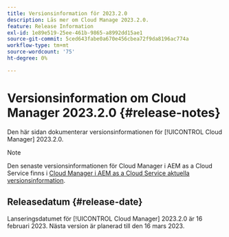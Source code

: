 ```yaml
---
title: Versionsinformation för 2023.2.0
description: Läs mer om Cloud Manage 2023.2.0.
feature: Release Information
exl-id: 1e89e519-25ee-461b-9865-a8992dd15ae1
source-git-commit: 5ced643fabe0a670e456cbea72f9da8196ac774a
workflow-type: tm+mt
source-wordcount: '75'
ht-degree: 0%

---
```


# Versionsinformation om Cloud Manager 2023.2.0 {#release-notes}

Den här sidan dokumenterar versionsinformationen för [!UICONTROL Cloud Manager] 2023.2.0.

>[!NOTE]
>
>Den senaste versionsinformationen för Cloud Manager i AEM as a Cloud Service finns i [Cloud Manager i AEM as a Cloud Service aktuella versionsinformation](https://experienceleague.adobe.com/en/docs/experience-manager-cloud-service/content/release-notes/cloud-manager/current).

## Releasedatum {#release-date}

Lanseringsdatumet för [!UICONTROL Cloud Manager] 2023.2.0 är 16 februari 2023. Nästa version är planerad till den 16 mars 2023.
